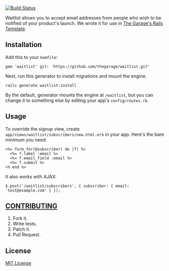 [![Build Status](https://travis-ci.org/thegarage/waitlist.svg?branch=master)](https://travis-ci.org/thegarage/waitlist)

Waitlist allows you to accept email addresses from people who wish to be
notified of your product's launch. We wrote it for use in [The Garage's Rails
Template][1].

## Installation ##

Add this to your `Gemfile`:

    gem 'waitlist' git: 'https://github.com/thegarage/waitlist.git'

Next, run this generator to install migrations and mount the engine.

    rails generate waitlist:install

By the default, generator mounts the engine at `/waitlist`, but you can
change it to something else by editing your app's `config/routes.rb`.

## Usage ##

To override the signup view, create `app/views/waitlist/subscribers/new.html.erb` in your app. Here's the bare minimum you need:

    <%= form_for(@subscriber) do |f| %>
      <%= f.label :email %>
      <%= f.email_field :email %>
      <%= f.submit %>
    <% end %>

It also works with AJAX:

    $.post('/waitlist/subscribers', { subscriber: { email: 'test@example.com' } });

## [CONTRIBUTING][2] ##

   1. Fork it.
   2. Write tests.
   3. Patch it.
   4. Pull Request.

## License ##

[MIT License][3]

[1]: https://github.com/thegarage/thegarage-template
[2]: CONTRIBUTING.md
[3]: LICENSE.txt

